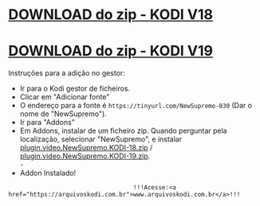 # <a href="plugin.video.NewSupremo.KODI-18.zip">DOWNLOAD do zip - KODI V18</a>
# <a href="plugin.video.NewSupremo.KODI-19.zip">DOWNLOAD do zip - KODI V19</a>

Instruções para a adição no gestor:


<p align="left">
  <ul>
    <li>Ir para o Kodi gestor de ficheiros.</li>
    <li>Clicar em "Adicionar fonte"</li>
    <li>O endereço para a fonte é <code>https://tinyurl.com/NewSupremo-030</code> (Dar o nome de "NewSupremo").</li>
    <li>Ir para "Addons"</li>
    <li>Em Addons, instalar de um ficheiro zip. Quando perguntar pela localização, selecionar "NewSupremo", e instalar <a href="pplugin.video.NewSupremo.KODI-18.zip">plugin.video.NewSupremo.KODI-18.zip</a> / <a href="plugin.video.NewSupremo.KODI-19.zip">plugin.video.NewSupremo.KODI-19.zip</a>.</li>
    -
    <li>Addon Instalado!</li>
    
</ul>

                                       !!!Acesse:<a href="https://arquivoskodi.com.br">www.arquivoskodi.com.br</a>!!!
                                       

</p>

